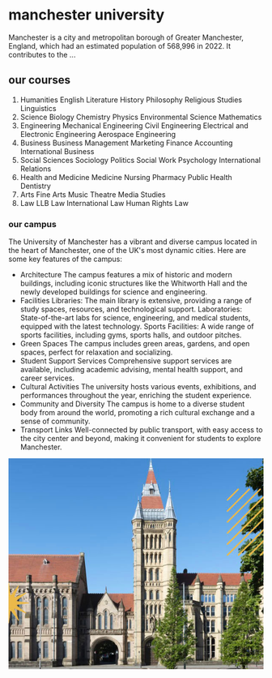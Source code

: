 # manchester university

Manchester is a city and metropolitan borough of Greater Manchester, England, which had an estimated population of 568,996 in 2022. It contributes to the ...


## our courses

1. Humanities
English Literature
History
Philosophy
Religious Studies
Linguistics
2. Science
Biology
Chemistry
Physics
Environmental Science
Mathematics
3. Engineering
Mechanical Engineering
Civil Engineering
Electrical and Electronic Engineering
Aerospace Engineering
4. Business
Business Management
Marketing
Finance
Accounting
International Business
5. Social Sciences
Sociology
Politics
Social Work
Psychology
International Relations
6. Health and Medicine
Medicine
Nursing
Pharmacy
Public Health
Dentistry
7. Arts
Fine Arts
Music
Theatre
Media Studies
8. Law
LLB Law
International Law
Human Rights Law



### our campus

The University of Manchester has a vibrant and diverse campus located in the heart of Manchester, one of the UK's most dynamic cities. Here are some key features of the campus:


* Architecture
The campus features a mix of historic and modern buildings, including iconic structures like the Whitworth Hall and the newly developed buildings for science and engineering.
* Facilities
Libraries: The main library is extensive, providing a range of study spaces, resources, and technological support.
Laboratories: State-of-the-art labs for science, engineering, and medical students, equipped with the latest technology.
Sports Facilities: A wide range of sports facilities, including gyms, sports halls, and outdoor pitches.
* Green Spaces
The campus includes green areas, gardens, and open spaces, perfect for relaxation and socializing.
* Student Support Services
Comprehensive support services are available, including academic advising, mental health support, and career services.
* Cultural Activities
The university hosts various events, exhibitions, and performances throughout the year, enriching the student experience.
* Community and Diversity
The campus is home to a diverse student body from around the world, promoting a rich cultural exchange and a sense of community.
* Transport Links
Well-connected by public transport, with easy access to the city center and beyond, making it convenient for students to explore Manchester.

 <img src="./images/uni.jpg" alt="">